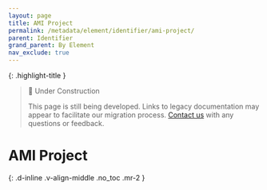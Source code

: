 ```yaml
---
layout: page
title: AMI Project
permalink: /metadata/element/identifier/ami-project/
parent: Identifier
grand_parent: By Element
nav_exclude: true
---
```


{: .highlight-title }
> 🚧 Under Construction
>
> This page is still being developed. Links to legacy documentation may appear to facilitate our migration process. [Contact us](/metadata-documentation/contact/) with any questions or feedback.

# AMI Project
{: .d-inline .v-align-middle .no_toc .mr-2 }